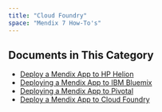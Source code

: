 ```yaml
---
title: "Cloud Foundry"
space: "Mendix 7 How-To's"
---
```


## Documents in This Category

* [Deploy a Mendix App to HP Helion](deploy-a-mendix-app-to-hp-helion)
* [Deploying a Mendix App to IBM Bluemix](deploy-a-mendix-app-to-ibm-bluemix)
* [Deploying a Mendix App to Pivotal](deploy-a-mendix-app-to-pivotal)
* [Deploy a Mendix App to Cloud Foundry](deploy-a-mendix-app-to-cloud-foundry)
